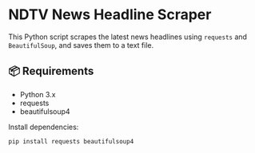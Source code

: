 # NDTV News Headline Scraper

This Python script scrapes the latest news headlines using `requests` and `BeautifulSoup`, and saves them to a text file.

## 📦 Requirements

- Python 3.x
- requests
- beautifulsoup4

Install dependencies:

```bash
pip install requests beautifulsoup4
